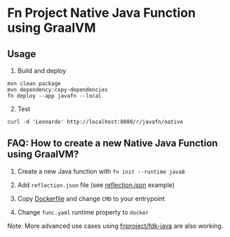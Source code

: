 # Fn Project Native Java Function using GraalVM

## Usage

1. Build and deploy

```
mvn clean package
mvn dependency:copy-dependencies
fn deploy --app javafn --local
```

2. Test

```
curl -d 'Leonardo' http://localhost:8080/r/javafn/native
```

## FAQ: How to create a new Native Java Function using GraalVM?

1. Create a new Java function with `fn init --runtime java8`

2. Add `reflection.json` file (see [reflection.json](reflection.json) example)

3. Copy [Dockerfile](Dockerfile) and change `CMD` to your entrypoint

4. Change `func.yaml` runtime property to `docker`

Note: More advanced use cases using [fnproject/fdk-java](https://github.com/fnproject/fdk-java) are also working.